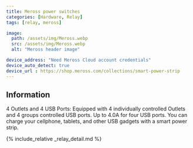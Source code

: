 ```yaml
---
title: Meross power switches
categories: [Hardware, Relay]
tags: [relay, meross]

image:
  path: /assets/img/Meross.webp
  src: /assets/img/Meross.webp
  alt: "Meross header image"

device_address: "Need Meross Cloud account credentials"
device_auto_detect: true
device_url : https://shop.meross.com/collections/smart-power-strip
---
```


## Information
4 Outlets and 4 USB Ports: Equipped with 4 individually controlled Outlets and 4 groups controlled USB ports. Up to 4.0A for four USB ports. You can charge your cellphone, tablets, and other USB gadgets with a smart power strip.

{% include_relative _relay_detail.md %}